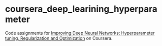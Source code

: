 # coursera_deep_learining_hyperparameter
Code assignments for [Improving Deep Neural Networks: Hyperparameter tuning, Regularization and Optimization](https://www.coursera.org/learn/deep-neural-network?specialization=deep-learning) on Coursera.

